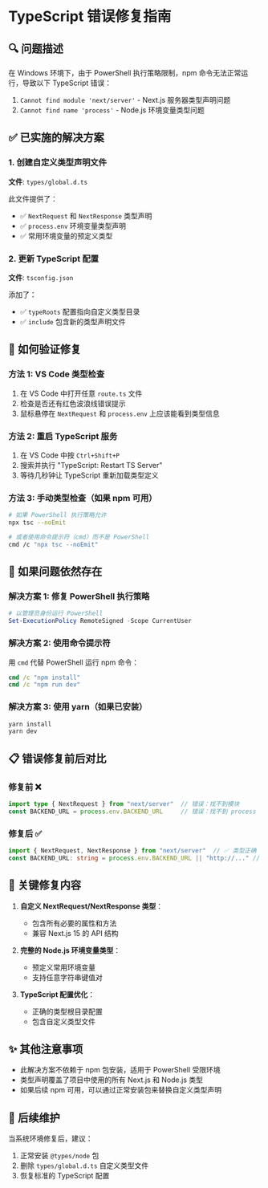 # TypeScript 错误修复指南

## 🔍 问题描述

在 Windows 环境下，由于 PowerShell 执行策略限制，npm 命令无法正常运行，导致以下 TypeScript 错误：

1. `Cannot find module 'next/server'` - Next.js 服务器类型声明问题
2. `Cannot find name 'process'` - Node.js 环境变量类型问题

## ✅ 已实施的解决方案

### 1. 创建自定义类型声明文件

**文件**: `types/global.d.ts`

此文件提供了：
- ✅ `NextRequest` 和 `NextResponse` 类型声明
- ✅ `process.env` 环境变量类型声明
- ✅ 常用环境变量的预定义类型

### 2. 更新 TypeScript 配置

**文件**: `tsconfig.json`

添加了：
- ✅ `typeRoots` 配置指向自定义类型目录
- ✅ `include` 包含新的类型声明文件

## 🚀 如何验证修复

### 方法 1: VS Code 类型检查
1. 在 VS Code 中打开任意 `route.ts` 文件
2. 检查是否还有红色波浪线错误提示
3. 鼠标悬停在 `NextRequest` 和 `process.env` 上应该能看到类型信息

### 方法 2: 重启 TypeScript 服务
1. 在 VS Code 中按 `Ctrl+Shift+P`
2. 搜索并执行 "TypeScript: Restart TS Server"
3. 等待几秒钟让 TypeScript 重新加载类型定义

### 方法 3: 手动类型检查（如果 npm 可用）
```bash
# 如果 PowerShell 执行策略允许
npx tsc --noEmit

# 或者使用命令提示符（cmd）而不是 PowerShell
cmd /c "npx tsc --noEmit"
```

## 🔧 如果问题依然存在

### 解决方案 1: 修复 PowerShell 执行策略
```powershell
# 以管理员身份运行 PowerShell
Set-ExecutionPolicy RemoteSigned -Scope CurrentUser
```

### 解决方案 2: 使用命令提示符
用 `cmd` 代替 PowerShell 运行 npm 命令：
```cmd
cmd /c "npm install"
cmd /c "npm run dev"
```

### 解决方案 3: 使用 yarn（如果已安装）
```bash
yarn install
yarn dev
```

## 📋 错误修复前后对比

### 修复前 ❌
```typescript
import type { NextRequest } from "next/server"  // 错误：找不到模块
const BACKEND_URL = process.env.BACKEND_URL     // 错误：找不到 process
```

### 修复后 ✅
```typescript
import { NextRequest, NextResponse } from "next/server"  // ✅ 类型正确
const BACKEND_URL: string = process.env.BACKEND_URL || "http://..." // ✅ 类型正确
```

## 🎯 关键修复内容

1. **自定义 NextRequest/NextResponse 类型**：
   - 包含所有必要的属性和方法
   - 兼容 Next.js 15 的 API 结构

2. **完整的 Node.js 环境变量类型**：
   - 预定义常用环境变量
   - 支持任意字符串键值对

3. **TypeScript 配置优化**：
   - 正确的类型根目录配置
   - 包含自定义类型文件

## ✨ 其他注意事项

- 此解决方案不依赖于 npm 包安装，适用于 PowerShell 受限环境
- 类型声明覆盖了项目中使用的所有 Next.js 和 Node.js 类型
- 如果后续 npm 可用，可以通过正常安装包来替换自定义类型声明

## 🔄 后续维护

当系统环境修复后，建议：
1. 正常安装 `@types/node` 包
2. 删除 `types/global.d.ts` 自定义类型文件
3. 恢复标准的 TypeScript 配置 